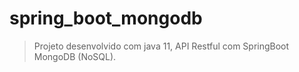 # spring_boot_mongodb
>Projeto desenvolvido com java 11, API Restful com SpringBoot MongoDB (NoSQL).
